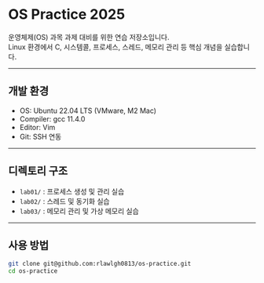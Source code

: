 # OS Practice 2025

운영체제(OS) 과목 과제 대비를 위한 연습 저장소입니다.  
Linux 환경에서 C, 시스템콜, 프로세스, 스레드, 메모리 관리 등 핵심 개념을 실습합니다.

---

## 개발 환경

- OS: Ubuntu 22.04 LTS (VMware, M2 Mac)
- Compiler: gcc 11.4.0
- Editor: Vim
- Git: SSH 연동

---

## 디렉토리 구조

- `lab01/` : 프로세스 생성 및 관리 실습
- `lab02/` : 스레드 및 동기화 실습
- `lab03/` : 메모리 관리 및 가상 메모리 실습

---

## 사용 방법

```bash
git clone git@github.com:rlawlgh0813/os-practice.git
cd os-practice
```

